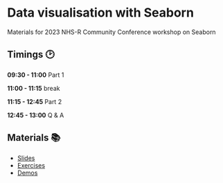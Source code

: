 # Data visualisation with Seaborn
Materials for 2023 NHS-R Community Conference workshop on Seaborn

## Timings :clock2:

**09:30 - 11:00** Part 1

**11:00 - 11:15** break

**11:15 - 12:45** Part 2

**12:45 - 13:00** Q & A

## Materials :books:

- [Slides]()
- [Exercises]()
- [Demos]()

